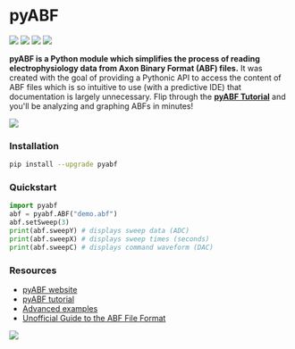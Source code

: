 # pyABF
[![](https://img.shields.io/azure-devops/build/swharden/swharden/6?label=Build&logo=azure%20pipelines)](https://dev.azure.com/swharden/swharden/_build/latest?definitionId=6&branchName=master)
[![](https://img.shields.io/azure-devops/tests/swharden/swharden/6?label=Tests&logo=azure%20pipelines)](https://dev.azure.com/swharden/swharden/_build/latest?definitionId=6&branchName=master)
[![](https://img.shields.io/pypi/dm/pyabf?label=Pip%20Installs&logo=python&logoColor=white)](https://pypi.org/project/pyabf/)
[![](https://img.shields.io/pypi/v/pyabf?label=pyabf&logo=python&logoColor=white)](https://pypi.org/project/pyabf/)

**pyABF is a Python module which simplifies the process of reading electrophysiology data from Axon Binary Format (ABF) files.** It was created with the goal of providing a Pythonic API to access the content of ABF files which is so intuitive to use (with a predictive IDE) that documentation is largely unnecessary. Flip through the **[pyABF Tutorial](https://swharden.com/pyabf/tutorial.php)** and you'll be analyzing and graphing ABFs in minutes!

![](/docs/graphics/2017-11-06-aps.png)

### Installation
```bash
pip install --upgrade pyabf
```

### Quickstart
```python
import pyabf
abf = pyabf.ABF("demo.abf")
abf.setSweep(3)
print(abf.sweepY) # displays sweep data (ADC)
print(abf.sweepX) # displays sweep times (seconds)
print(abf.sweepC) # displays command waveform (DAC)
```

### Resources
* [pyABF website](http://swharden.com/pyabf/)
* [pyABF tutorial](https://swharden.com/pyabf/tutorial)
* [Advanced examples](https://swharden.com/pyabf/advanced)
* [Unofficial Guide to the ABF File Format](https://swharden.com/pyabf/abf-file-format.md.html)

![](docs/getting-started/source/advanced_08b_using_plot_module.jpg)
